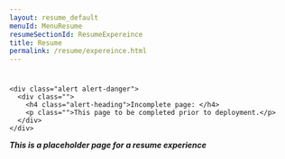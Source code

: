 ```yaml
---
layout: resume_default
menuId: MenuResume
resumeSectionId: ResumeExpereince
title: Resume
permalink: /resume/expereince.html
---
```


<div class="container" style="padding-top:10px">

	<div class="alert alert-danger">
	  <div class="">
	    <h4 class="alert-heading">Incomplete page: </h4>
	    <p class="">This page to be completed prior to deployment.</p>
	  </div>
	</div>
</div>



***This is a placeholder page for a resume experience***
